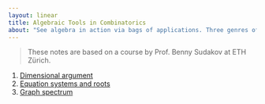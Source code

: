 ```yaml
---
layout: linear
title: Algebraic Tools in Combinatorics
about: "See algebra in action via bags of applications. Three genres of tools are collected: dimensional argument, roots of equation systems, and graph spectrum."
---
```


> These notes are based on a course by Prof. Benny Sudakov at ETH Zürich.

1. [Dimensional argument](./dimension.pdf)
1. [Equation systems and roots](./roots.pdf)
1. [Graph spectrum](./spectrum.pdf)
